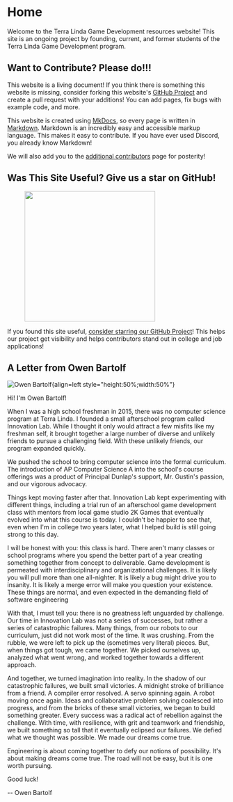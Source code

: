 # Home

Welcome to the Terra Linda Game Development resources website! This site is an ongoing project by founding, current, and former students of the Terra Linda Game Development program.


## Want to Contribute? Please do!!!

This website is a living document! If you think there is something this website is missing, consider forking this website's [GitHub Project](https://github.com/daftcube/TLGameDev) and create a pull request with your additions! You can add pages, fix bugs with example code, and more.

This website is created using [MkDocs](https://www.mkdocs.org/), so every page is written in [Markdown](https://commonmark.org/help/). Markdown is an incredibly easy and accessible markup language. This makes it easy to contribute. If you have ever used Discord, you already know Markdown!

We will also add you to the [additional contributors](contributors.md) page for posterity!

## Was This Site Useful? Give us a star on GitHub!

<figure>
  <img src="_assets/starThisRepo.gif" width="300" />
</figure>

If you found this site useful, [consider starring our GitHub Project](https://github.com/daftcube/TLGameDev)! This helps our project get visibility and helps contributors stand out in college and job applications!

## A Letter from Owen Bartolf

![Owen Bartolf](_assets/owenbartolf.jpg){align=left style="height:50%;width:50%"}

Hi! I'm Owen Bartolf!

When I was a high school freshman in 2015, there was no computer science program at Terra Linda. I founded a small afterschool program called Innovation Lab. While I thought it only would attract a few misfits like my freshman self, it brought together a large number of diverse and unlikely friends to pursue a challenging field. With these unlikely friends, our program expanded quickly.

We pushed the school to bring computer science into the formal curriculum. The introduction of AP Computer Science A into the school's course offerings was a product of  Principal Dunlap's support, Mr. Gustin's passion, and our vigorous advocacy.

Things kept moving faster after that. Innovation Lab kept experimenting with different things, including a trial run of an afterschool game development class with mentors from local game studio 2K Games that eventually evolved into what this course is today. I couldn't be happier to see that, even when I'm in college two years later, what I helped build is still going strong to this day.

I will be honest with you: this class is hard. There aren't many classes or school programs where you spend the better part of a year creating something together from concept to deliverable. Game development is permeated with interdisciplinary and organizational challenges. It is likely you will pull more than one all-nighter. It is likely a bug might drive you to insanity. It is likely a merge error will make you question your existence. These things are normal, and even expected in the  demanding field of software engineering

With that, I must tell you: there is no greatness left unguarded by challenge. Our time in Innovation Lab was not a series of successes, but rather a series of catastrophic failures. Many things, from our robots to our curriculum, just did not work most of the time. It was crushing. From the rubble, we were left to pick up the (sometimes very literal) pieces. But, when things got tough, we came together. We picked ourselves up, analyzed what went wrong, and worked together towards a different approach.

And together, we turned imagination into reality. In the shadow of our catastrophic failures, we built small victories. A midnight stroke of brilliance from a friend. A compiler error resolved. A servo spinning again. A robot moving once again. Ideas and collaborative problem solving coalesced into progress, and from the bricks of these small victories, we began to build something greater. Every success was a radical act of rebellion against the challenge. With time, with resilience, with grit and teamwork and friendship, we built something so tall that it eventually eclipsed our failures. We defied what we thought was possible. We made our dreams come true.

Engineering is about coming together to defy our notions of possibility. It's about making dreams come true. The road will not be easy, but it is one worth pursuing.

Good luck!

-- Owen Bartolf